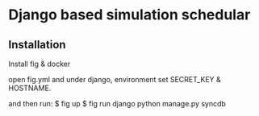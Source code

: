 Django based simulation schedular
=================================

Installation
------------

Install fig & docker

open fig.yml and under django, environment set SECRET_KEY & HOSTNAME.

and then run:
  $ fig up
  $ fig run django python manage.py syncdb

